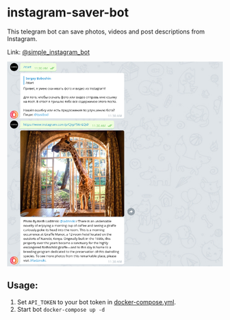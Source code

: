 # instagram-saver-bot

This telegram bot can save photos, videos and post descriptions from Instagram.

Link: [@simple_instagram_bot](https://t.me/simple_instagram_bot)

![screen](screen.png)
## Usage:

1. Set `API_TOKEN` to your bot token in [docker-compose.yml](docker-compose.yml).
2. Start bot `docker-compose up -d`
